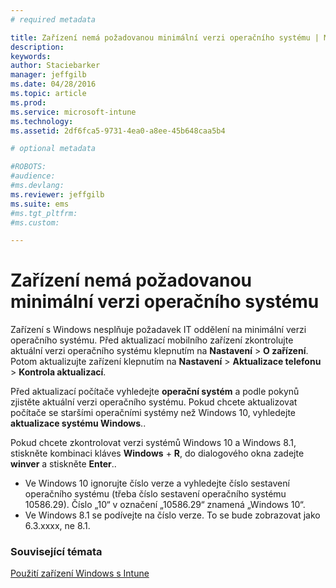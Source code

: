 ```yaml
---
# required metadata

title: Zařízení nemá požadovanou minimální verzi operačního systému | Microsoft Intune
description:
keywords:
author: Staciebarker
manager: jeffgilb
ms.date: 04/28/2016
ms.topic: article
ms.prod:
ms.service: microsoft-intune
ms.technology:
ms.assetid: 2df6fca5-9731-4ea0-a8ee-45b648caa5b4

# optional metadata

#ROBOTS:
#audience:
#ms.devlang:
ms.reviewer: jeffgilb
ms.suite: ems
#ms.tgt_pltfrm:
#ms.custom:

---
```



# Zařízení nemá požadovanou minimální verzi operačního systému

Zařízení s Windows nesplňuje požadavek IT oddělení na minimální verzi operačního systému. Před aktualizací mobilního zařízení zkontrolujte aktuální verzi operačního systému klepnutím na **Nastavení** &gt; **O zařízení**. Potom aktualizujte zařízení klepnutím na **Nastavení** &gt; **Aktualizace telefonu** &gt; **Kontrola aktualizací**.

Před aktualizací počítače vyhledejte **operační systém** a podle pokynů zjistěte aktuální verzi operačního systému. Pokud chcete aktualizovat počítače se staršími operačními systémy než Windows 10, vyhledejte **aktualizace systému Windows**..

Pokud chcete zkontrolovat verzi systémů Windows 10 a Windows 8.1, stiskněte kombinaci kláves **Windows** + **R**, do dialogového okna zadejte **winver** a stiskněte **Enter**..

- Ve Windows 10 ignorujte číslo verze a vyhledejte číslo sestavení operačního systému (třeba číslo sestavení operačního systému 10586.29). Číslo „10“ v označení „10586.29“ znamená „Windows 10“.
- Ve Windows 8.1 se podívejte na číslo verze. To se bude zobrazovat jako 6.3.xxxx, ne 8.1.

### Související témata
[Použití zařízení Windows s Intune](using-your-windows-device-with-intune.md)

<!--HONumber=May16_HO1-->



